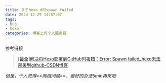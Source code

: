 ```yaml
---
title: 关于hexo d时spawn failed
date: 2024-12-29 14:57:07
tags: 
- bug
- hexo
categories: 博客上传个人服务器
---
```


参考链接

> [[最全\]解决将Hexo部署到GitHub时报错：Error: Spawn failed_hexo无法部署到github-CSDN博客](https://blog.csdn.net/2303_79611263/article/details/140346864)

*但是，个人觉得==网络问题==，最好的办法5min再来吧*
